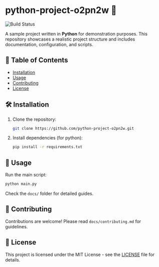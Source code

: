 # python-project-o2pn2w 🚀

![Build Status](https://img.shields.io/badge/build-passing-brightgreen)

A sample project written in **Python** for demonstration purposes. This repository showcases a realistic project structure and includes documentation, configuration, and scripts.

## 📖 Table of Contents
- [Installation](#installation)
- [Usage](#usage)
- [Contributing](#contributing)
- [License](#license)

## 🛠 Installation
1. Clone the repository:
   ```bash
   git clone https://github.com/python-project-o2pn2w.git
   ```
2. Install dependencies (for python):
   ```bash
   pip install -r requirements.txt
   ```

## 🚀 Usage
Run the main script:
```bash
python main.py
```

Check the `docs/` folder for detailed guides.

## 🤝 Contributing
Contributions are welcome! Please read `docs/contributing.md` for guidelines.

## 📜 License
This project is licensed under the MIT License - see the [LICENSE](LICENSE) file for details.
